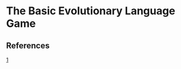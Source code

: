 # The Basic Evolutionary Language Game

## References

[1](http://mathbio.sas.upenn.edu/Papers/NowakPlotkinKrakJTB1999.pdf) 

